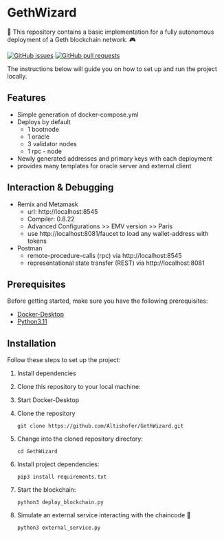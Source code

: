 
# GethWizard

🎉 This repository contains a basic implementation for a fully autonomous deployment of a Geth blockchain network. 🎮

[![GitHub issues](https://img.shields.io/github/issues/Altishofer/GethWizard.svg)](https://github.com/Altishofer/GuessMyWord/issues)
[![GitHub pull requests](https://img.shields.io/github/issues-pr/Altishofer/GethWizard.svg)](https://github.com/Altishofer/GuessMyWord/pulls)

The instructions below will guide you on how to set up and run the project locally.

## Features

- Simple generation of docker-compose.yml
- Deploys by default
  - 1 bootnode
  - 1 oracle
  - 3 validator nodes
  - 1 rpc - node
- Newly generated addresses and primary keys with each deployment
- provides many templates for oracle server and external client

## Interaction & Debugging
- Remix and Metamask
  - url: http://localhost:8545
  - Compiler: 0.8.22
  - Advanced Configurations >> EMV version >> Paris
  - use http://localhost:8081/faucet to load any wallet-address with tokens
- Postman
  - remote-procedure-calls (rpc) via http://localhost:8545
  - representational state transfer (REST) via http://localhost:8081


## Prerequisites

Before getting started, make sure you have the following prerequisites:

- [Docker-Desktop](https://docs.docker.com/desktop/release-notes/#4260)
- [Python3.11](https://www.python.org/downloads/release/python-3114/)


## Installation

Follow these steps to set up the project:

1. Install dependencies
2. Clone this repository to your local machine:
3. Start Docker-Desktop

4. Clone the repository

   ```shell
   git clone https://github.com/Altishofer/GethWizard.git
   ```

5. Change into the cloned repository directory:

   ```shell
   cd GethWizard
   ```

6. Install project dependencies:

   ```shell
   pip3 install requirements.txt
   ```

7. Start the blockchain:

   ```shell
   python3 deploy_blockchain.py
   ```

8. Simulate an external service interacting with the chaincode 🎉
   ```shell
   python3 external_service.py
   ```
